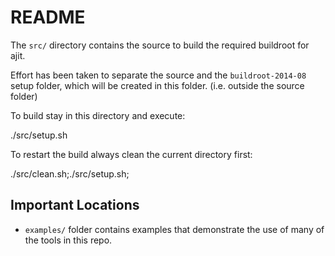 README
=============

The `src/` directory contains the source
to build the required buildroot for ajit.

Effort has been taken to separate the source
and the `buildroot-2014-08` setup folder,
which will be created in this folder.
(i.e. outside the source folder)

To build stay in this directory and execute:

  ./src/setup.sh


To restart the build always clean the current directory first:

  ./src/clean.sh;./src/setup.sh;


## Important Locations

* `examples/` folder contains examples that demonstrate the
  use of many of the tools in this repo.


